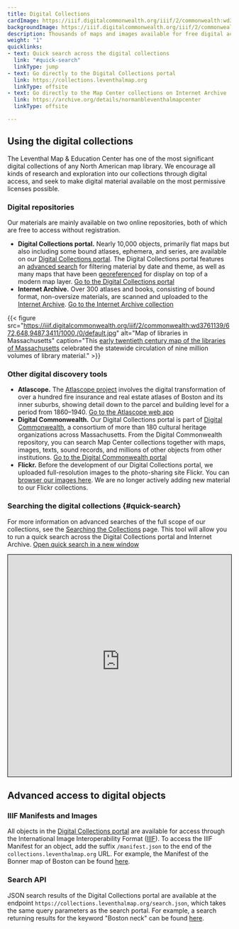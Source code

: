 ```yaml
---
title: Digital Collections
cardImage: https://iiif.digitalcommonwealth.org/iiif/2/commonwealth:wd376655v/540,7397,17681,9000/1800,/0/default.jpg
backgroundImage: https://iiif.digitalcommonwealth.org/iiif/2/commonwealth:wd376655v/540,7397,17681,7127/1800,/0/default.jpg
description: Thousands of maps and images available for free digital access
weight: "1"
quicklinks:
- text: Quick search across the digital collections
  link: "#quick-search"
  linkType: jump
- text: Go directly to the Digital Collections portal
  link: https://collections.leventhalmap.org
  linkType: offsite
- text: Go directly to the Map Center collections on Internet Archive
  link: https://archive.org/details/normanbleventhalmapcenter
  linkType: offsite

---
```

## Using the digital collections

The Leventhal Map & Education Center has one of the most significant digital collections of any North American map library. We encourage all kinds of research and exploration into our collections through digital access, and seek to make digital material available on the most permissive licenses possible.

### Digital repositories

Our materials are mainly available on two online repositories, both of which are free to access without registration.

* **Digital Collections portal.** Nearly 10,000 objects, primarily flat maps but also including some bound atlases, ephemera, and series, are available on our [Digital Collections portal](https://collections.leventhalmap.org). The Digital Collections portal features an [advanced search](https://collections.leventhalmap.org/advanced) for filtering material by date and theme, as well as many maps that have been [georeferenced](https://collections.leventhalmap.org/search?f%5Bgeoreferenced_bsi%5D%5B%5D=yes) for display on top of a modern map layer. <a href="https://collections.leventhalmap.org/" class="btn btn-outline-primary btn-xs mr-2"><i class="fas fa-eye"></i> Go to the Digital Collections portal</a>
* **Internet Archive.** Over 300 atlases and books, consisting of bound format, non-oversize materials, are scanned and uploaded to the [Internet Archive](https://archive.org/details/normanbleventhalmapcenter). <a href="https://archive.org/details/normanbleventhalmapcenter" class="btn btn-outline-primary btn-xs mr-2"><i class="fas fa-eye"></i> Go to the Internet Archive collection</a>

{{< figure src="https://iiif.digitalcommonwealth.org/iiif/2/commonwealth:wd3761139/672,648,9487,3411/1000,/0/default.jpg" alt="Map of libraries in Massachusetts" caption="This [early twentieth century map of the libraries of Massachusetts](https://collections.leventhalmap.org/search/commonwealth:wd3761121) celebrated the statewide circulation of nine million volumes of library material." >}}

### Other digital discovery tools

* **Atlascope.** The [Atlascope project](/projects/digital-projects/#atlascope) involves the digital transformation of over a hundred fire insurance and real estate atlases of Boston and its inner suburbs, showing detail down to the parcel and building level for a period from 1860–1940. <a href="https://atlascope.leventhalmap.org/" class="btn btn-outline-primary btn-xs mr-2"><i class="fas fa-eye"></i> Go to the Atlascope web app</a>
* **Digital Commonwealth.** Our Digital Collections portal is part of [Digital Commonwealth](https://www.digitalcommonwealth.org), a consortium of more than 180 cultural heritage organizations across Massachusetts. From the Digital Commonwealth repository, you can search Map Center collections together with maps, images, texts, sound records, and millions of other objects from other institutions. <a href="https://digitalcommonwealth.org" class="btn btn-outline-primary btn-xs mr-2"><i class="fas fa-eye"></i> Go to the Digital Commonwealth portal</a>
* **Flickr.** Before the development of our Digital Collections portal, we uploaded full-resolution images to the photo-sharing site Flickr. You can [browser our images here](https://secure.flickr.com/photos/normanbleventhalmapcenter/). We are no longer actively adding new material to our Flickr collections.

### Searching the digital collections {#quick-search}

For more information on advanced searches of the full scope of our collections, see the [Searching the Collections](/collections/searching) page. This tool will allow you to run a quick search across the Digital Collections portal and Internet Archive. <a href="https://geoservices.leventhalmap.org/union-search" target="_blank" class="btn btn-outline-primary btn-xs mr-2"><i class="fas fa-external-link-square-alt"></i> Open quick search in a new window</a>

<iframe src="https://geoservices.leventhalmap.org/union-search" style="width:100%;height:500px;border:1px solid black;"></iframe>

## Advanced access to digital objects

### IIIF Manifests and Images

All objects in the [Digital Collections portal](https://collections.leventhalmap.org) are available for access through the International Image Interoperability Format ([IIIF](https://iiif.io)). To access the IIIF Manifest for an object, add the suffix `/manifest.json` to the end of the `collections.leventhalmap.org` URL. For example, the Manifest of the Bonner map of Boston can be found [here](https://collections.leventhalmap.org/search/commonwealth:9s161f21f/manifest.json).

### Search API

JSON search results of the Digital Collections portal are available at the endpoint `https://collections.leventhalmap.org/search.json`, which takes the same query parameters as the search portal. For example, a search returning results for the keyword "Boston neck" can be found [here](https://collections.leventhalmap.org/search.json?utf8=✓&q=boston+neck).